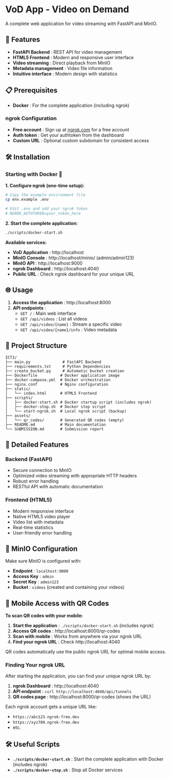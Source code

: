 # VoD App - Video on Demand

A complete web application for video streaming with FastAPI and MinIO.

## 🚀 Features

- **FastAPI Backend** : REST API for video management
- **HTML5 Frontend** : Modern and responsive user interface
- **Video streaming** : Direct playback from MinIO
- **Metadata management** : Video file information
- **Intuitive interface** : Modern design with statistics

## 📋 Prerequisites

- **Docker** : For the complete application (including ngrok)

### ngrok Configuration
- **Free account** : Sign up at [ngrok.com](https://ngrok.com) for a free account
- **Auth token** : Get your authtoken from the dashboard
- **Custom URL** : Optional custom subdomain for consistent access

## 🛠️ Installation

### Starting with Docker 🐳

**1. Configure ngrok (one-time setup):**
```bash
# Copy the example environment file
cp env.example .env

# Edit .env and add your ngrok token
# NGROK_AUTHTOKEN=your_token_here
```

**2. Start the complete application:**
```bash
./scripts/docker-start.sh
```

**Available services:**
- **VoD Application** : http://localhost
- **MinIO Console** : http://localhost/minio/ (admin/admin123)
- **MinIO API** : http://localhost:9000
- **ngrok Dashboard** : http://localhost:4040
- **Public URL** : Check ngrok dashboard for your unique URL

## 🌐 Usage

1. **Access the application** : http://localhost:8000
2. **API endpoints** :
   - `GET /` : Main web interface
   - `GET /api/videos` : List all videos
   - `GET /api/video/{name}` : Stream a specific video
   - `GET /api/video/{name}/info` : Video metadata

## 📁 Project Structure

```
ICT3/
├── main.py              # FastAPI Backend
├── requirements.txt     # Python Dependencies
├── create_bucket.py     # Automatic bucket creation
├── Dockerfile          # Docker application image
├── docker-compose.yml  # Docker orchestration
├── nginx.conf          # Nginx configuration
├── static/
│   └── index.html      # HTML5 Frontend
├── scripts/
│   ├── docker-start.sh # Docker startup script (includes ngrok)
│   ├── docker-stop.sh  # Docker stop script
│   └── start-ngrok.sh  # Local ngrok script (backup)
├── assets/
│   └── qr_codes/       # Generated QR codes (empty)
├── README.md           # Main documentation
└── SUBMISSION.md       # Submission report
```

## 🎯 Detailed Features

### Backend (FastAPI)
- Secure connection to MinIO
- Optimized video streaming with appropriate HTTP headers
- Robust error handling
- RESTful API with automatic documentation

### Frontend (HTML5)
- Modern responsive interface
- Native HTML5 video player
- Video list with metadata
- Real-time statistics
- User-friendly error handling

## 🔧 MinIO Configuration

Make sure MinIO is configured with:
- **Endpoint** : `localhost:9000`
- **Access Key** : `admin`
- **Secret Key** : `admin123`
- **Bucket** : `videos` (created and containing your videos)

## 📱 Mobile Access with QR Codes

**To scan QR codes with your mobile:**

1. **Start the application** : `./scripts/docker-start.sh` (includes ngrok)
2. **Access QR codes** : http://localhost:8000/qr-codes
3. **Scan with mobile** : Works from anywhere via your ngrok URL
4. **Find your ngrok URL** : Check http://localhost:4040

QR codes automatically use the public ngrok URL for optimal mobile access.

### Finding Your ngrok URL

After starting the application, you can find your unique ngrok URL by:

1. **ngrok Dashboard** : http://localhost:4040
2. **API endpoint** : `curl http://localhost:4040/api/tunnels`
3. **QR codes page** : http://localhost:8000/qr-codes (shows the URL)

Each ngrok account gets a unique URL like:
- `https://abc123.ngrok-free.dev`
- `https://xyz789.ngrok-free.dev`
- etc.

## 🛠️ Useful Scripts

- **`./scripts/docker-start.sh`** : Start the complete application with Docker (includes ngrok)
- **`./scripts/docker-stop.sh`** : Stop all Docker services

